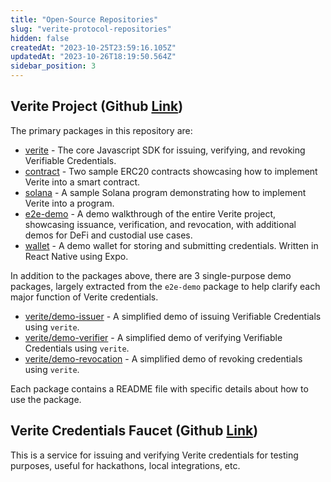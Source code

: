 ```yaml
---
title: "Open-Source Repositories"
slug: "verite-protocol-repositories"
hidden: false
createdAt: "2023-10-25T23:59:16.105Z"
updatedAt: "2023-10-26T18:19:50.564Z"
sidebar_position: 3
---
```

## Verite Project (Github [Link](https://github.com/circlefin/verite))

The primary packages in this repository are:

- [verite](https://github.com/circlefin/verite/tree/main/packages/verite) - The core Javascript SDK for issuing, verifying, and revoking Verifiable Credentials.
- [contract](https://github.com/circlefin/verite/tree/main/packages/contract) - Two sample ERC20 contracts showcasing how to implement Verite into a smart contract.
- [solana](https://github.com/circlefin/verite/tree/main/packages/solana) - A sample Solana program demonstrating how to implement Verite into a program.
- [e2e-demo](https://github.com/circlefin/verite/tree/main/packages/e2e-demo) - A demo walkthrough of the entire Verite project, showcasing issuance, verification, and revocation, with additional demos for DeFi and custodial use cases.
- [wallet](https://github.com/circlefin/verite/tree/main/packages/wallet) - A demo wallet for storing and submitting credentials. Written in React Native using Expo.

In addition to the packages above, there are 3 single-purpose demo packages, largely extracted from the `e2e-demo` package to help clarify each major function of Verite credentials.

- [verite/demo-issuer](https://github.com/circlefin/verite/tree/main/packages/demo-issuer) - A simplified demo of issuing Verifiable Credentials using `verite`.
- [verite/demo-verifier](https://github.com/circlefin/verite/tree/main/packages/demo-verifier) - A simplified demo of verifying Verifiable Credentials using `verite`.
- [verite/demo-revocation](https://github.com/circlefin/verite/tree/main/packages/demo-revocation) - A simplified demo of revoking credentials using `verite`.

Each package contains a README file with specific details about how to use the package.

## Verite Credentials Faucet (Github [Link](https://github.com/circlefin/verite-credential-utils))

This is a service for issuing and verifying Verite credentials for testing purposes, useful for hackathons, local integrations, etc.